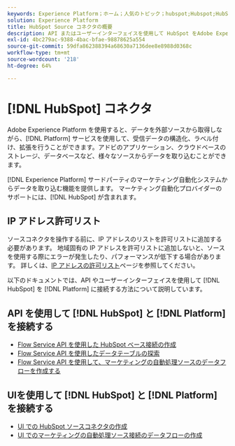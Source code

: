 ```yaml
---
keywords: Experience Platform；ホーム；人気のトピック；hubspot;Hubspot;HubSpot
solution: Experience Platform
title: HubSpot Source コネクタの概要
description: API またはユーザーインターフェイスを使用して HubSpot をAdobe Experience Platformに接続する方法について説明します。
exl-id: 4bc279ac-9388-4bac-bfae-98878625a554
source-git-commit: 59dfa862388394a68630a7136dee8e8988d0368c
workflow-type: tm+mt
source-wordcount: '218'
ht-degree: 64%

---
```


# [!DNL HubSpot] コネクタ

Adobe Experience Platform を使用すると、データを外部ソースから取得しながら、[!DNL Platform] サービスを使用して、受信データの構造化、ラベル付け、拡張を行うことができます。アドビのアプリケーション、クラウドベースのストレージ、データベースなど、様々なソースからデータを取り込むことができます。

[!DNL Experience Platform] サードパーティのマーケティング自動化システムからデータを取り込む機能を提供します。 マーケティング自動化プロバイダーのサポートには、[!DNL HubSpot] が含まれます。

## IP アドレス許可リスト

ソースコネクタを操作する前に、IP アドレスのリストを許可リストに追加する必要があります。 地域固有の IP アドレスを許可リストに追加しないと、ソースを使用する際にエラーが発生したり、パフォーマンスが低下する場合があります。 詳しくは、[IP アドレスの許可リスト](../../ip-address-allow-list.md)ページを参照してください。

以下のドキュメントでは、API やユーザーインターフェイスを使用して [!DNL HubSpot] を [!DNL Platform] に接続する方法について説明しています。

## API を使用して [!DNL HubSpot] と [!DNL Platform] を接続する

- [Flow Service API を使用した HubSpot ベース接続の作成](../../tutorials/api/create/marketing-automation/hubspot.md)
- [Flow Service API を使用したデータテーブルの探索](../../tutorials/api/explore/tabular.md)
- [Flow Service API を使用して、マーケティングの自動処理ソースのデータフローを作成する](../../tutorials/api/collect/marketing-automation.md)

## UIを使用して [!DNL HubSpot] と [!DNL Platform] を接続する

- [UI での HubSpot ソースコネクタの作成](../../tutorials/ui/create/marketing-automation/hubspot.md)
- [UI でのマーケティングの自動処理ソース接続のデータフローの作成](../../tutorials/ui/dataflow/marketing-automation.md)
